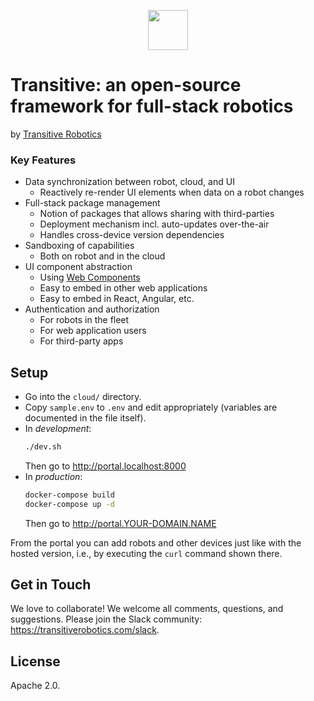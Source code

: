 <p align="center">
  <a href="https://transitiverobotics.com">
    <img src="https://transitiverobotics.com/img/logo.svg" style="height: 64px">
  </a>
</p>

# Transitive: an open-source framework for full-stack robotics

by [Transitive Robotics](https://transitiverobotics.com)

### Key Features

- Data synchronization between robot, cloud, and UI
  - Reactively re-render UI elements when data on a robot changes
- Full-stack package management
  - Notion of packages that allows sharing with third-parties
  - Deployment mechanism incl. auto-updates over-the-air
  - Handles cross-device version dependencies
- Sandboxing of capabilities
  - Both on robot and in the cloud
- UI component abstraction
  - Using [Web Components](https://www.webcomponents.org/introduction)
  - Easy to embed in other web applications
  - Easy to embed in React, Angular, etc.
- Authentication and authorization
  - For robots in the fleet
  - For web application users
  - For third-party apps

## Setup

- Go into the `cloud/` directory.
- Copy `sample.env` to `.env` and edit appropriately (variables are documented in the file itself).
- In *development*:
  ```sh
  ./dev.sh
  ```
  Then go to http://portal.localhost:8000
- In *production*:
  ```sh
  docker-compose build
  docker-compose up -d
  ```
  Then go to http://portal.YOUR-DOMAIN.NAME

From the portal you can add robots and other devices just like with the hosted version, i.e., by executing the `curl` command shown there.

## Get in Touch

We love to collaborate! We welcome all comments, questions, and suggestions. Please join the Slack community: https://transitiverobotics.com/slack.

## License

Apache 2.0.
